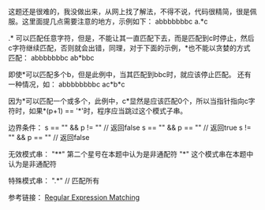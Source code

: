 这题还是很难的，我没做出来，从网上找了解法，不得不说，代码很精简，很是佩服。这里面提几点需要注意的地方，示例如下：
abbbbbbbc
a.\*c

.\* 可以匹配任意字符，但是，不能让其一直匹配下去，而是匹配到c时停止，然后c字符继续匹配，否则就会出错，同理，对于下面的示例，\*也不能以贪婪的方式匹配：
abbbbbbbc
ab\*bbc

即使\*可以匹配多个b，但是此例中，当其匹配到bbc时，就应该停止匹配。
还有一种情况，如：
abbbbbbbbc
ac\*b\*c

因为\*可以匹配一个或多个，此例中，c\*显然是应该匹配0个，所以当指针指向c字符时，如果\*(p+1) == '\*'时，程序应当跳过这个模式子串。

边界条件：
s == "" && p != ""    // 返回false
s == "" && p == ""    // 返回true
s != ""  && p == ""    // 返回false
 
无效模式串：
"\*\*"   第二个星号在本题中认为是非通配符
"\*"    这个模式串在本题中认为是非通配符

特殊模式串：
".\*"  // 匹配所有

参考链接：
[Regular Expression Matching](http://www.acmerblog.com/leetcode-solution-regular-expression-matching-6221.html)

